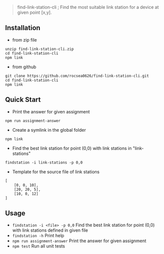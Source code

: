 > find-link-station-cli ; Find the most suitable link station for a device at given point [x,y].

## Installation

- from zip file
```shell
unzip find-link-station-cli.zip
cd find-link-station-cli
npm link
```
- from github
```shell
git clone https://github.com/rocsea0626/find-link-station-cli.git
cd find-link-station-cli
npm link
```
## Quick Start

- Print the answer for given assignment
```shell
npm run assignment-answer
```

- Create a symlink in the global folder 
```shell
npm link
```

- Find the best link station for point (0,0) with link stations in "link-stations"
```shell
findstation -i link-stations -p 0,0
```
- Template for the source file of link stations
```shell
[
    [0, 0, 10],
    [20, 20, 5],
    [10, 0, 12]
]
```


## Usage

-   `findstation -i <file> -p 0,0` Find the best link station for point (0,0) with link stations defined in given file
-   `findstation -h` Print help
-   `npm run assignment-answer` Print the answer for given assignment
-   `npm test` Run all unit tests